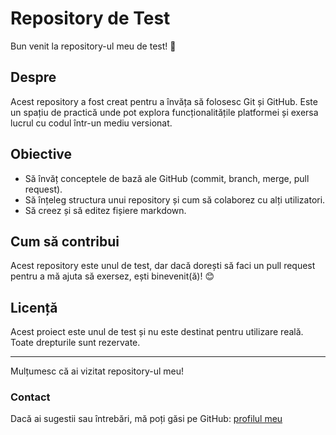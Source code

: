 # Repository de Test

Bun venit la repository-ul meu de test! 🌟

## Despre
Acest repository a fost creat pentru a învăța să folosesc Git și GitHub. Este un spațiu de practică unde pot explora funcționalitățile platformei și exersa lucrul cu codul într-un mediu versionat.

## Obiective
- Să învăț conceptele de bază ale GitHub (commit, branch, merge, pull request).
- Să înțeleg structura unui repository și cum să colaborez cu alți utilizatori.
- Să creez și să editez fișiere markdown.

## Cum să contribui
Acest repository este unul de test, dar dacă dorești să faci un pull request pentru a mă ajuta să exersez, ești binevenit(ă)! 😊

## Licență
Acest proiect este unul de test și nu este destinat pentru utilizare reală. Toate drepturile sunt rezervate. 

---

Mulțumesc că ai vizitat repository-ul meu!  
### Contact  
Dacă ai sugestii sau întrebări, mă poți găsi pe GitHub: [profilul meu](https://github.com/12diana07) 
